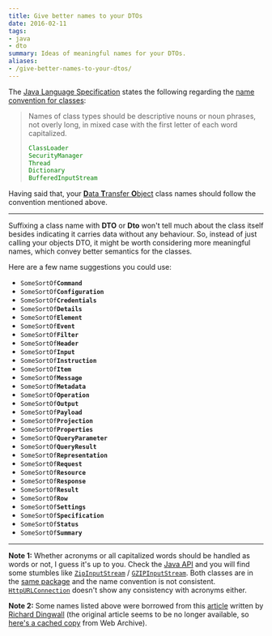 ```yaml
---
title: Give better names to your DTOs
date: 2016-02-11
tags:
- java
- dto
summary: Ideas of meaningful names for your DTOs.
aliases:
- /give-better-names-to-your-dtos/
---
```


The [Java Language Specification][1] states the following regarding the [name convention for classes][2]:


> Names of class types should be descriptive nouns or noun phrases, not overly long, in mixed case with the first letter of each word capitalized.
>
> <!-- language: lang-java -->
>
> ```java
> ClassLoader
> SecurityManager
> Thread
> Dictionary
> BufferedInputStream
> ```

Having said that, your [**D**ata **T**ransfer **O**bject][3] class names should follow the convention mentioned above.

---

Suffixing a class name with **DTO** or **Dto** won't tell much about the class itself besides indicating it carries data without any behaviour. So, instead of just calling your objects DTO, it might be worth considering more meaningful names, which convey better semantics for the classes.

Here are a few name suggestions you could use:

- <code>SomeSortOf**Command**</code>
- <code>SomeSortOf**Configuration**</code>
- <code>SomeSortOf**Credentials**</code>
- <code>SomeSortOf**Details**</code>
- <code>SomeSortOf**Element**</code>
- <code>SomeSortOf**Event**</code>
- <code>SomeSortOf**Filter**</code>
- <code>SomeSortOf**Header**</code>
- <code>SomeSortOf**Input**</code>
- <code>SomeSortOf**Instruction**</code>
- <code>SomeSortOf**Item**</code>
- <code>SomeSortOf**Message**</code>
- <code>SomeSortOf**Metadata**</code>
- <code>SomeSortOf**Operation**</code>
- <code>SomeSortOf**Output**</code>
- <code>SomeSortOf**Payload**</code>
- <code>SomeSortOf**Projection**</code>
- <code>SomeSortOf**Properties**</code>
- <code>SomeSortOf**QueryParameter**</code>
- <code>SomeSortOf**QueryResult**</code>
- <code>SomeSortOf**Representation**</code>
- <code>SomeSortOf**Request**</code>
- <code>SomeSortOf**Resource**</code>
- <code>SomeSortOf**Response**</code>
- <code>SomeSortOf**Result**</code>
- <code>SomeSortOf**Row**</code>
- <code>SomeSortOf**Settings**</code>
- <code>SomeSortOf**Specification**</code>
- <code>SomeSortOf**Status**</code>
- <code>SomeSortOf**Summary**</code>

---

**Note 1:** Whether acronyms or all capitalized words should be handled as words or not, I guess it's up to you. Check the [Java API][4] and you will find some stumbles like [`ZipInputStream`][5] / [`GZIPInputStream`][6]. Both classes are in the [same package][7] and the name convention is not consistent. [`HttpURLConnection`][8] doesn't show any consistency with acronyms either.

**Note 2:** Some names listed above were borrowed from this [article][9] written by [Richard Dingwall][10] (the original article seems to be no longer available, so [here's a cached copy][11] from Web Archive).


  [1]: https://docs.oracle.com/javase/specs/index.html
  [2]: https://docs.oracle.com/javase/specs/jls/se9/html/jls-6.html#jls-6
  [3]: https://en.wikipedia.org/wiki/Data_transfer_object
  [4]: https://docs.oracle.com/javase/9/docs/api/allclasses-frame.html
  [5]: https://docs.oracle.com/javase/9/docs/api/java/util/zip/ZipInputStream.html
  [6]: https://docs.oracle.com/javase/9/docs/api/java/util/zip/GZIPInputStream.html
  [7]: https://docs.oracle.com/javase/9/docs/api/java/util/zip/package-summary.html
  [8]: https://docs.oracle.com/javase/9/docs/api/java/net/HttpURLConnection.html
  [9]: http://rdingwall.com/2010/04/17/try-not-to-call-your-objects-dtos/
  [10]: https://stackoverflow.com/users/91551/richard-dingwall
  [11]: https://web.archive.org/web/20170614081139/http://rdingwall.com/2010/04/17/try-not-to-call-your-objects-dtos/
